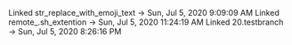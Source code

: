 Linked str_replace_with_emoji_text -> Sun, Jul  5, 2020  9:09:09 AM 
Linked remote_.sh_extention -> Sun, Jul  5, 2020 11:24:19 AM 
Linked 20.testbranch -> Sun, Jul  5, 2020  8:26:16 PM 
